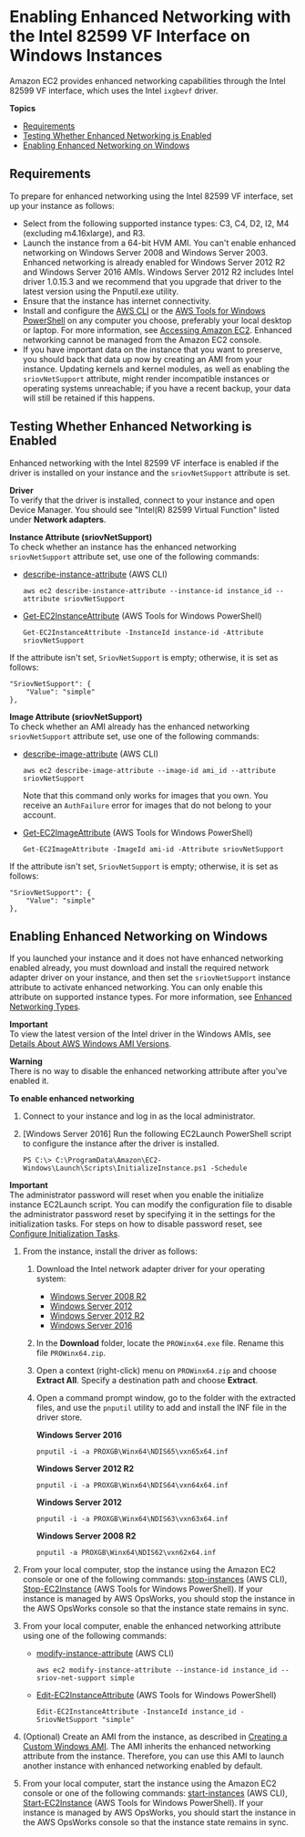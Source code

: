 # Enabling Enhanced Networking with the Intel 82599 VF Interface on Windows Instances<a name="sriov-networking"></a>

Amazon EC2 provides enhanced networking capabilities through the Intel 82599 VF interface, which uses the Intel `ixgbevf` driver\.

**Topics**
+ [Requirements](#ixgbevf-requirements)
+ [Testing Whether Enhanced Networking is Enabled](#test-enhanced-networking)
+ [Enabling Enhanced Networking on Windows](#enable-enhanced-networking)

## Requirements<a name="ixgbevf-requirements"></a>

To prepare for enhanced networking using the Intel 82599 VF interface, set up your instance as follows:
+ Select from the following supported instance types: C3, C4, D2, I2, M4 \(excluding m4\.16xlarge\), and R3\.
+ Launch the instance from a 64\-bit HVM AMI\. You can't enable enhanced networking on Windows Server 2008 and Windows Server 2003\. Enhanced networking is already enabled for Windows Server 2012 R2 and Windows Server 2016 AMIs\. Windows Server 2012 R2 includes Intel driver 1\.0\.15\.3 and we recommend that you upgrade that driver to the latest version using the Pnputil\.exe utility\. 
+ Ensure that the instance has internet connectivity\.
+ Install and configure the [AWS CLI](https://docs.aws.amazon.com/cli/latest/userguide/cli-chap-getting-set-up.html) or the [AWS Tools for Windows PowerShell](https://docs.aws.amazon.com/powershell/latest/userguide/) on any computer you choose, preferably your local desktop or laptop\. For more information, see [Accessing Amazon EC2](concepts.md#access-ec2)\. Enhanced networking cannot be managed from the Amazon EC2 console\.
+ If you have important data on the instance that you want to preserve, you should back that data up now by creating an AMI from your instance\. Updating kernels and kernel modules, as well as enabling the `sriovNetSupport` attribute, might render incompatible instances or operating systems unreachable; if you have a recent backup, your data will still be retained if this happens\.

## Testing Whether Enhanced Networking is Enabled<a name="test-enhanced-networking"></a>

Enhanced networking with the Intel 82599 VF interface is enabled if the driver is installed on your instance and the `sriovNetSupport` attribute is set\. 

**Driver**  
To verify that the driver is installed, connect to your instance and open Device Manager\. You should see "Intel\(R\) 82599 Virtual Function" listed under **Network adapters**\.

**Instance Attribute \(sriovNetSupport\)**  
To check whether an instance has the enhanced networking `sriovNetSupport` attribute set, use one of the following commands:
+ [describe\-instance\-attribute](https://docs.aws.amazon.com/cli/latest/reference/ec2/describe-instance-attribute.html) \(AWS CLI\)

  ```
  aws ec2 describe-instance-attribute --instance-id instance_id --attribute sriovNetSupport
  ```
+ [Get\-EC2InstanceAttribute](https://docs.aws.amazon.com/powershell/latest/reference/items/Get-EC2InstanceAttribute.html) \(AWS Tools for Windows PowerShell\)

  ```
  Get-EC2InstanceAttribute -InstanceId instance-id -Attribute sriovNetSupport
  ```

If the attribute isn't set, `SriovNetSupport` is empty; otherwise, it is set as follows:

```
"SriovNetSupport": {
    "Value": "simple"
},
```

**Image Attribute \(sriovNetSupport\)**  
To check whether an AMI already has the enhanced networking `sriovNetSupport` attribute set, use one of the following commands:
+ [describe\-image\-attribute](https://docs.aws.amazon.com/cli/latest/reference/ec2/describe-image-attribute.html) \(AWS CLI\)

  ```
  aws ec2 describe-image-attribute --image-id ami_id --attribute sriovNetSupport
  ```

  Note that this command only works for images that you own\. You receive an `AuthFailure` error for images that do not belong to your account\.
+ [Get\-EC2ImageAttribute](https://docs.aws.amazon.com/powershell/latest/reference/items/Get-EC2ImageAttribute.html) \(AWS Tools for Windows PowerShell\)

  ```
  Get-EC2ImageAttribute -ImageId ami-id -Attribute sriovNetSupport
  ```

If the attribute isn't set, `SriovNetSupport` is empty; otherwise, it is set as follows:

```
"SriovNetSupport": {
    "Value": "simple"
},
```

## Enabling Enhanced Networking on Windows<a name="enable-enhanced-networking"></a>

If you launched your instance and it does not have enhanced networking enabled already, you must download and install the required network adapter driver on your instance, and then set the `sriovNetSupport` instance attribute to activate enhanced networking\. You can only enable this attribute on supported instance types\. For more information, see [Enhanced Networking Types](enhanced-networking.md#supported_instances)\. 

**Important**  
 To view the latest version of the Intel driver in the Windows AMIs, see [Details About AWS Windows AMI Versions](windows-ami-version-history.md#windows-ami-versions)\.

**Warning**  
There is no way to disable the enhanced networking attribute after you've enabled it\.

**To enable enhanced networking**

1. <a name="amazon-linux-enhanced-networking-start-step"></a>Connect to your instance and log in as the local administrator\.

1. \[Windows Server 2016\] Run the following EC2Launch PowerShell script to configure the instance after the driver is installed\.

   ```
   PS C:\> C:\ProgramData\Amazon\EC2-Windows\Launch\Scripts\InitializeInstance.ps1 -Schedule
   ```
**Important**  
The administrator password will reset when you enable the initialize instance EC2Launch script\. You can modify the configuration file to disable the administrator password reset by specifying it in the settings for the initialization tasks\. For steps on how to disable password reset, see [Configure Initialization Tasks](ec2launch.md#ec2launch-inittasks)\.

1. From the instance, install the driver as follows:

   1. Download the Intel network adapter driver for your operating system:
      + [Windows Server 2008 R2](https://downloadcenter.intel.com/detail_desc.aspx?agr=Y&DwnldID=18725)
      + [Windows Server 2012](https://downloadcenter.intel.com/download/21694/Network-Adapter-Driver-for-Windows-Server-2012-)
      + [Windows Server 2012 R2](https://downloadcenter.intel.com/download/23073/Network-Adapter-Driver-for-Windows-Server-2012-R2-)
      + [Windows Server 2016](https://downloadcenter.intel.com/download/26092/Ethernet-Intel-Network-Adapter-Driver-for-Windows-Server-2016-?product=83418)

   1. In the **Download** folder, locate the `PROWinx64.exe` file\. Rename this file `PROWinx64.zip`\.

   1. Open a context \(right\-click\) menu on `PROWinx64.zip` and choose **Extract All**\. Specify a destination path and choose **Extract**\.

   1. Open a command prompt window, go to the folder with the extracted files, and use the `pnputil` utility to add and install the INF file in the driver store\. 

      **Windows Server 2016**

      ```
      pnputil -i -a PROXGB\Winx64\NDIS65\vxn65x64.inf 
      ```

      **Windows Server 2012 R2**

      ```
      pnputil -i -a PROXGB\Winx64\NDIS64\vxn64x64.inf 
      ```

      **Windows Server 2012**

      ```
      pnputil -i -a PROXGB\Winx64\NDIS63\vxn63x64.inf
      ```

      **Windows Server 2008 R2**

      ```
      pnputil -a PROXGB\Winx64\NDIS62\vxn62x64.inf
      ```

1. From your local computer, stop the instance using the Amazon EC2 console or one of the following commands: [stop\-instances](https://docs.aws.amazon.com/cli/latest/reference/ec2/stop-instances.html) \(AWS CLI\), [Stop\-EC2Instance](https://docs.aws.amazon.com/powershell/latest/reference/items/Stop-EC2Instance.html) \(AWS Tools for Windows PowerShell\)\. If your instance is managed by AWS OpsWorks, you should stop the instance in the AWS OpsWorks console so that the instance state remains in sync\.

1. From your local computer, enable the enhanced networking attribute using one of the following commands:
   + [modify\-instance\-attribute](https://docs.aws.amazon.com/cli/latest/reference/ec2/modify-instance-attribute.html) \(AWS CLI\)

     ```
     aws ec2 modify-instance-attribute --instance-id instance_id --sriov-net-support simple
     ```
   + [Edit\-EC2InstanceAttribute](https://docs.aws.amazon.com/powershell/latest/reference/items/Edit-EC2InstanceAttribute.html) \(AWS Tools for Windows PowerShell\)

     ```
     Edit-EC2InstanceAttribute -InstanceId instance_id -SriovNetSupport "simple"
     ```

1. \(Optional\) Create an AMI from the instance, as described in [Creating a Custom Windows AMI](Creating_EBSbacked_WinAMI.md)\. The AMI inherits the enhanced networking attribute from the instance\. Therefore, you can use this AMI to launch another instance with enhanced networking enabled by default\.

1. From your local computer, start the instance using the Amazon EC2 console or one of the following commands: [start\-instances](https://docs.aws.amazon.com/cli/latest/reference/ec2/start-instances.html) \(AWS CLI\), [Start\-EC2Instance](https://docs.aws.amazon.com/powershell/latest/reference/items/Start-EC2Instance.html) \(AWS Tools for Windows PowerShell\)\. If your instance is managed by AWS OpsWorks, you should start the instance in the AWS OpsWorks console so that the instance state remains in sync\.